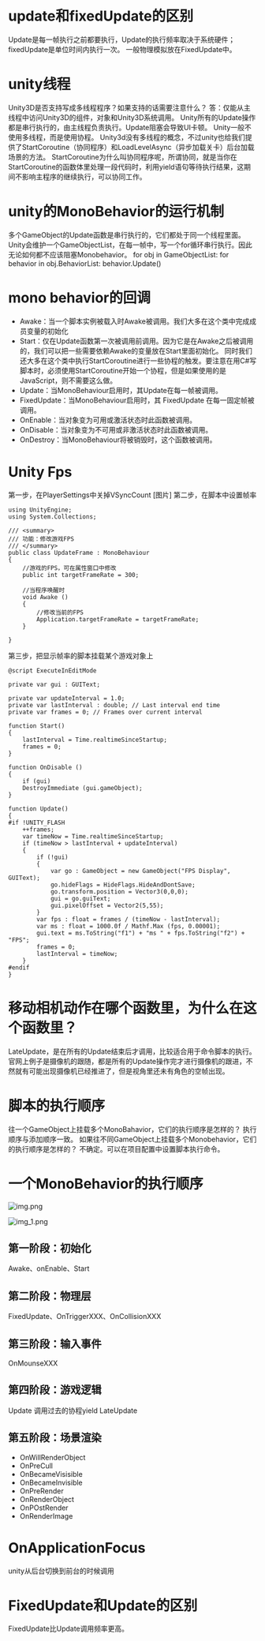 # update和fixedUpdate的区别
Update是每一帧执行之前都要执行，Update的执行频率取决于系统硬件；fixedUpdate是单位时间内执行一次。
一般物理模拟放在FixedUpdate中。


# unity线程
Unity3D是否支持写成多线程程序？如果支持的话需要注意什么？
答：仅能从主线程中访问Unity3D的组件，对象和Unity3D系统调用。
Unity所有的Update操作都是串行执行的，由主线程负责执行。Update阻塞会导致UI卡顿。
Unity一般不使用多线程，而是使用协程。
Unity3d没有多线程的概念，不过unity也给我们提供了StartCoroutine（协同程序）和LoadLevelAsync（异步加载关卡）后台加载场景的方法。 StartCoroutine为什么叫协同程序呢，所谓协同，就是当你在StartCoroutine的函数体里处理一段代码时，利用yield语句等待执行结果，这期间不影响主程序的继续执行，可以协同工作。


# unity的MonoBehavior的运行机制
多个GameObject的Update函数是串行执行的，它们都处于同一个线程里面。
Unity会维护一个GameObjectList，在每一帧中，写一个for循环串行执行。因此无论如何都不应该阻塞Monobehavior。
for obj in GameObjectList:
for behavior in obj.BehaviorList:
behavior.Update()



# mono behavior的回调
* Awake：当一个脚本实例被载入时Awake被调用。我们大多在这个类中完成成员变量的初始化  
* Start：仅在Update函数第一次被调用前调用。因为它是在Awake之后被调用的，我们可以把一些需要依赖Awake的变量放在Start里面初始化。 同时我们还大多在这个类中执行StartCoroutine进行一些协程的触发。要注意在用C#写脚本时，必须使用StartCoroutine开始一个协程，但是如果使用的是JavaScript，则不需要这么做。  
* Update：当MonoBehaviour启用时，其Update在每一帧被调用。  
* FixedUpdate：当MonoBehaviour启用时，其 FixedUpdate 在每一固定帧被调用。  
* OnEnable：当对象变为可用或激活状态时此函数被调用。  
* OnDisable：当对象变为不可用或非激活状态时此函数被调用。  
* OnDestroy：当MonoBehaviour将被销毁时，这个函数被调用。  

# Unity Fps
第一步，在PlayerSettings中关掉VSyncCount
[图片]
第二步，在脚本中设置帧率
```
using UnityEngine;
using System.Collections;

/// <summary>
/// 功能：修改游戏FPS
/// </summary>
public class UpdateFrame : MonoBehaviour
{
    //游戏的FPS，可在属性窗口中修改
    public int targetFrameRate = 300;

    //当程序唤醒时
    void Awake ()
    {
        //修改当前的FPS
        Application.targetFrameRate = targetFrameRate;
    }

}

```
第三步，把显示帧率的脚本挂载某个游戏对象上
```
@script ExecuteInEditMode

private var gui : GUIText;

private var updateInterval = 1.0;
private var lastInterval : double; // Last interval end time
private var frames = 0; // Frames over current interval

function Start()
{
    lastInterval = Time.realtimeSinceStartup;
    frames = 0;
}

function OnDisable ()
{
    if (gui)
    DestroyImmediate (gui.gameObject);
}

function Update()
{
#if !UNITY_FLASH
    ++frames;
    var timeNow = Time.realtimeSinceStartup;
    if (timeNow > lastInterval + updateInterval)
    {
        if (!gui)
        {
            var go : GameObject = new GameObject("FPS Display", GUIText);
            go.hideFlags = HideFlags.HideAndDontSave;
            go.transform.position = Vector3(0,0,0);
            gui = go.guiText;
            gui.pixelOffset = Vector2(5,55);
        }
        var fps : float = frames / (timeNow - lastInterval);
        var ms : float = 1000.0f / Mathf.Max (fps, 0.00001);
        gui.text = ms.ToString("f1") + "ms " + fps.ToString("f2") + "FPS";
        frames = 0;
        lastInterval = timeNow;
    }
#endif
}
```


# 移动相机动作在哪个函数里，为什么在这个函数里？
LateUpdate，是在所有的Update结束后才调用，比较适合用于命令脚本的执行。官网上例子是摄像机的跟随，都是所有的Update操作完才进行摄像机的跟进，不然就有可能出现摄像机已经推进了，但是视角里还未有角色的空帧出现。


# 脚本的执行顺序
往一个GameObject上挂载多个MonoBahavior，它们的执行顺序是怎样的？ 执行顺序与添加顺序一致。 
如果往不同GameObject上挂载多个Monobehavior，它们的执行顺序是怎样的？ 不确定。可以在项目配置中设置脚本执行命令。  

# 一个MonoBehavior的执行顺序
![img.png](res/Unity执行顺序.png)

![img_1.png](res/执行顺序2.png)
## 第一阶段：初始化
Awake、onEnable、Start

## 第二阶段：物理层
FixedUpdate、OnTriggerXXX、OnCollisionXXX

## 第三阶段：输入事件
OnMounseXXX
## 第四阶段：游戏逻辑
Update
调用过去的协程yield
LateUpdate  

## 第五阶段：场景渲染
* OnWillRenderObject  
* OnPreCull
* OnBecameVisisible
* OnBecameInvisible
* OnPreRender
* OnRenderObject
* OnPOstRender
* OnRenderImage



# OnApplicationFocus
unity从后台切换到前台的时候调用

# FixedUpdate和Update的区别
FixedUpdate比Update调用频率更高。